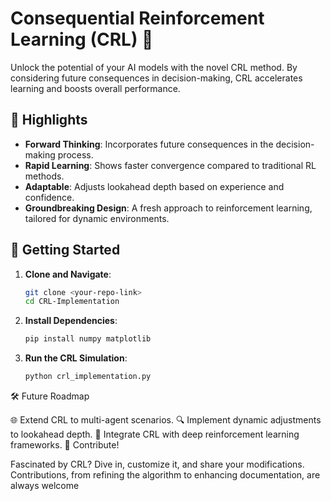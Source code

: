 # Consequential Reinforcement Learning (CRL) 🤖

Unlock the potential of your AI models with the novel CRL method. By considering future consequences in decision-making, CRL accelerates learning and boosts overall performance.

## 🌟 Highlights

- **Forward Thinking**: Incorporates future consequences in the decision-making process.
- **Rapid Learning**: Shows faster convergence compared to traditional RL methods.
- **Adaptable**: Adjusts lookahead depth based on experience and confidence.
- **Groundbreaking Design**: A fresh approach to reinforcement learning, tailored for dynamic environments.

## 🚀 Getting Started

1. **Clone and Navigate**:
   ```bash
   git clone <your-repo-link>
   cd CRL-Implementation
2. **Install Dependencies**:
   ```bash
   pip install numpy matplotlib
3. **Run the CRL Simulation**:
   ```bash
   python crl_implementation.py
🛠 Future Roadmap

🌐 Extend CRL to multi-agent scenarios.
🔍 Implement dynamic adjustments to lookahead depth.
🧪 Integrate CRL with deep reinforcement learning frameworks.
🤝 Contribute!

Fascinated by CRL? Dive in, customize it, and share your modifications. Contributions, from refining the algorithm to enhancing documentation, are always welcome
